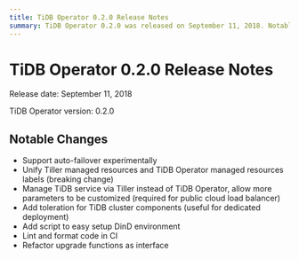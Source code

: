 ```yaml
---
title: TiDB Operator 0.2.0 Release Notes
summary: TiDB Operator 0.2.0 was released on September 11, 2018. Notable changes include experimental support for auto-failover, unification of Tiller and TiDB Operator managed resources labels, managing TiDB service via Tiller, adding toleration for TiDB cluster components, and refactoring upgrade functions as interface. Additionally, a script to set up DinD environment easily was added, and code was linted and formatted in CI.
---
```


# TiDB Operator 0.2.0 Release Notes

Release date: September 11, 2018

TiDB Operator version: 0.2.0

## Notable Changes

- Support auto-failover experimentally
- Unify Tiller managed resources and TiDB Operator managed resources labels (breaking change)
- Manage TiDB service via Tiller instead of TiDB Operator, allow more parameters to be customized (required for public cloud load balancer)
- Add toleration for TiDB cluster components (useful for dedicated deployment)
- Add script to easy setup DinD environment
- Lint and format code in CI
- Refactor upgrade functions as interface
